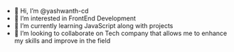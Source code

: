 - 👋 Hi, I’m @yashwanth-cd
- 👀 I’m interested in FrontEnd Development
- 🌱 I’m currently learning JavaScript along with projects
- 💞️ I’m looking to collaborate on Tech company that allows me to enhance my skills and improve in the field


<!---
yashwanth-cd/yashwanth-cd is a ✨ special ✨ repository because its `README.md` (this file) appears on your GitHub profile.
You can click the Preview link to take a look at your changes.
--->

